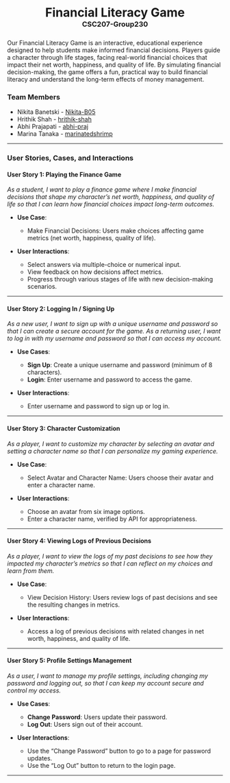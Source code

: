 <h1 align="center" style="margin-bottom: 0em;">Financial Literacy Game</h1>
<h3 align="center" style="margin-top: 0; margin-bottom: 1.5em">CSC207-Group230</h3>

Our Financial Literacy Game is an interactive, educational experience designed to help students make informed financial
decisions. Players guide a character through life stages, facing real-world financial choices that impact their net
worth, happiness, and quality of life. By simulating financial decision-making, the game offers a fun, practical way to
build financial literacy and understand the long-term effects of money management.

### Team Members
- Nikita Banetski - [Nikita-B05](https://github.com/Nikita-B05)
- Hrithik Shah - [hrithik-shah](https://github.com/hrithik-shah)
- Abhi Prajapati - [abhi-praj](https://github.com/abhi-praj)
- Marina Tanaka - [marinatedshrimp](https://github.com/marinatedshrimp)

---

### User Stories, Cases, and Interactions

#### **User Story 1: Playing the Finance Game**
*As a student, I want to play a finance game where I make financial decisions that shape my character’s net worth,
happiness, and quality of life so that I can learn how financial choices impact long-term outcomes.*

- **Use Case**:
    - Make Financial Decisions: Users make choices affecting game metrics (net worth, happiness, quality of life).

- **User Interactions**:
    - Select answers via multiple-choice or numerical input.
    - View feedback on how decisions affect metrics.
    - Progress through various stages of life with new decision-making scenarios.

---

#### **User Story 2: Logging In / Signing Up**
*As a new user, I want to sign up with a unique username and password so that I can create a secure account for the
game. As a returning user, I want to log in with my username and password so that I can access my account.*

- **Use Cases**:
    - **Sign Up**: Create a unique username and password (minimum of 8 characters).
    - **Login**: Enter username and password to access the game.

- **User Interactions**:
    - Enter username and password to sign up or log in.

---

#### **User Story 3: Character Customization**
*As a player, I want to customize my character by selecting an avatar and setting a character name so that I can
personalize my gaming experience.*

- **Use Case**:
    - Select Avatar and Character Name: Users choose their avatar and enter a character name.

- **User Interactions**:
    - Choose an avatar from six image options.
    - Enter a character name, verified by API for appropriateness.

---

#### **User Story 4: Viewing Logs of Previous Decisions**
*As a player, I want to view the logs of my past decisions to see how they impacted my character’s metrics so that I
can reflect on my choices and learn from them.*

- **Use Case**:
    - View Decision History: Users review logs of past decisions and see the resulting changes in metrics.

- **User Interactions**:
    - Access a log of previous decisions with related changes in net worth, happiness, and quality of life.

---

#### **User Story 5: Profile Settings Management**
*As a user, I want to manage my profile settings, including changing my password and logging out, so that I can keep
my account secure and control my access.*

- **Use Cases**:
    - **Change Password**: Users update their password.
    - **Log Out**: Users sign out of their account.

- **User Interactions**:
    - Use the “Change Password” button to go to a page for password updates.
    - Use the “Log Out” button to return to the login page.


---